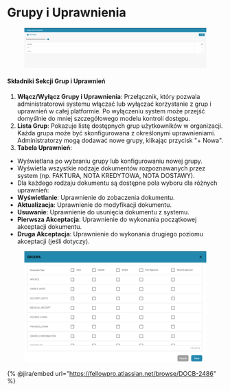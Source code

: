 # Grupy i Uprawnienia

<figure><img src="../../../../.gitbook/assets/Bildschirmfoto 2024-05-08 um 08.26.22.png" alt=""><figcaption></figcaption></figure>

#### Składniki Sekcji Grup i Uprawnień

1. **Włącz/Wyłącz Grupy i Uprawnienia**: Przełącznik, który pozwala administratorowi systemu włączać lub wyłączać korzystanie z grup i uprawnień w całej platformie. Po wyłączeniu system może przejść domyślnie do mniej szczegółowego modelu kontroli dostępu.
2. **Lista Grup**: Pokazuje listę dostępnych grup użytkowników w organizacji. Każda grupa może być skonfigurowana z określonymi uprawnieniami. Administratorzy mogą dodawać nowe grupy, klikając przycisk "+ Nowa".
3. **Tabela Uprawnień**:

* Wyświetlana po wybraniu grupy lub konfigurowaniu nowej grupy.
* Wyświetla wszystkie rodzaje dokumentów rozpoznawanych przez system (np. FAKTURA, NOTA KREDYTOWA, NOTA DOSTAWY).
* Dla każdego rodzaju dokumentu są dostępne pola wyboru dla różnych uprawnień:
* **Wyświetlanie**: Uprawnienie do zobaczenia dokumentu.
* **Aktualizacja**: Uprawnienie do modyfikacji dokumentu.
* **Usuwanie**: Uprawnienie do usunięcia dokumentu z systemu.
* **Pierwsza Akceptacja**: Uprawnienie do wykonania początkowej akceptacji dokumentu.
* **Druga Akceptacja**: Uprawnienie do wykonania drugiego poziomu akceptacji (jeśli dotyczy).



<figure><img src="../../../../.gitbook/assets/Bildschirmfoto 2024-05-08 um 08.26.33.png" alt=""><figcaption></figcaption></figure>

{% @jira/embed url="https://fellowpro.atlassian.net/browse/DOCB-2486" %}
